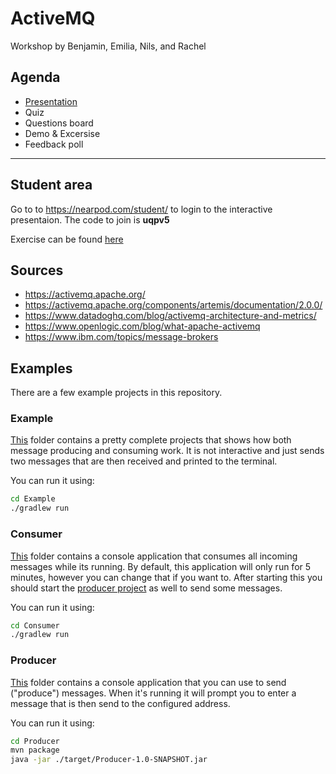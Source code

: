# ActiveMQ

Workshop by Benjamin, Emilia, Nils, and Rachel

## Agenda

- [Presentation](./ActiveMQ.pptx)
- Quiz
- Questions board
- Demo & Excersise
- Feedback poll

***

## Student area

Go to to https://nearpod.com/student/ to login to the interactive presentaion. The code to join is **uqpv5**

Exercise can be found [here](./Task.md)

## Sources

- https://activemq.apache.org/
- https://activemq.apache.org/components/artemis/documentation/2.0.0/
- https://www.datadoghq.com/blog/activemq-architecture-and-metrics/
- https://www.openlogic.com/blog/what-apache-activemq
- https://www.ibm.com/topics/message-brokers

## Examples

There are a few example projects in this repository.

### Example

[This](./Example) folder contains a pretty complete projects that shows how both message producing and consuming work.
It is not interactive and just sends two messages that are then received and printed to the terminal.

You can run it using:

```bash
cd Example
./gradlew run
```

### Consumer

[This](./Consumer) folder contains a console application that consumes all incoming messages while its running. 
By default, this application will only run for 5 minutes, however you can change that if you want to.
After starting this you should start the [producer project](#producer) as well to send some messages.

You can run it using:

```bash
cd Consumer
./gradlew run
```

### Producer

[This](./Producer) folder contains a console application that you can use to send ("produce") messages. 
When it's running it will prompt you to enter a message that is then send to the configured address.

You can run it using:

```bash
cd Producer
mvn package
java -jar ./target/Producer-1.0-SNAPSHOT.jar
```
